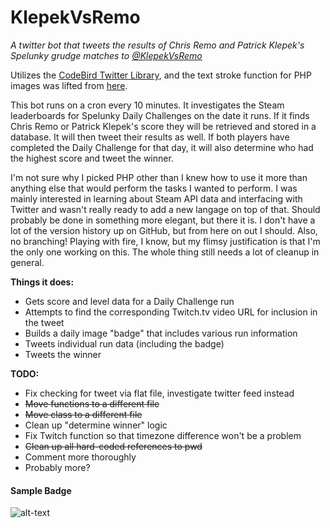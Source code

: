 # KlepekVsRemo
*A twitter bot that tweets the results of Chris Remo and Patrick Klepek's Spelunky grudge matches to [@KlepekVsRemo](https://twitter.com/KlepekVsRemo)*

Utilizes the [CodeBird Twitter Library](https://github.com/jublonet/codebird-php), and the text stroke function for PHP 
images was lifted from [here](http://www.johnciacia.com/2010/01/04/using-php-and-gd-to-add-border-to-text/).

This bot runs on a cron every 10 minutes. It investigates the Steam leaderboards for Spelunky Daily Challenges on the date 
it runs. If it finds Chris Remo or Patrick Klepek's score they will be retrieved and stored in a database. It will then 
tweet their results as well. If both players have completed the Daily Challenge for that day, it will also determine who 
had the highest score and tweet the winner. 

I'm not sure why I picked PHP other than I knew how to use it more than 
anything else that would perform the tasks I wanted to perform. I was 
mainly interested in learning about Steam API data and interfacing with 
Twitter and wasn't really ready to add a new langage on top of that. 
Should probably be done in something more elegant, but there it is. I 
don't have a lot of the version history up on GitHub, but from here on 
out I should. Also, no branching! Playing with fire, I know, but my 
flimsy justification is that I'm the only one working on this. The whole 
thing still needs a lot of cleanup in general.

**Things it does:**
 * Gets score and level data for a Daily Challenge run
 * Attempts to find the corresponding Twitch.tv video URL for inclusion in the tweet
 * Builds a daily image "badge" that includes various run information
 * Tweets individual run data (including the badge)
 * Tweets the winner

**TODO:**
 * Fix checking for tweet via flat file, investigate twitter feed instead
 * ~~Move functions to a different file~~
 * ~~Move class to a different file~~
 * Clean up "determine winner" logic
 * Fix Twitch function so that timezone difference won't be a problem
 * ~~Clean up all hard-coded references to pwd~~
 * Comment more thoroughly
 * Probably more?

#### Sample Badge

![alt-text](https://raw2.github.com/amarriner/KlepekVsRemo/da6e8f44e277b6b53f21cdd38fa5a0dc5334e070/images/daily_76561197969204208.png "Sample Badge")
